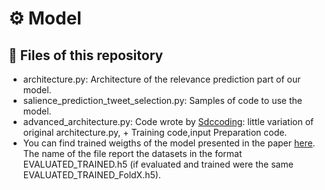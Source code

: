 # :gear: Model

## :file_folder: Files of this repository

* architecture.py: Architecture of the relevance prediction part of our model.
* salience_prediction_tweet_selection.py: Samples of code to use the model.
* advanced_architecture.py: Code wrote by [Sdccoding](https://github.com/Sdccoding): little variation of original architecture.py, + Training code,input Preparation code.
* You can find trained weigths of the model presented in the paper [here](https://drive.google.com/drive/folders/1tBgZ9IJdm_b1uHoAFQE_zdbFCCLOBZNx?usp=sharing). The name of the file report the datasets in the format EVALUATED_TRAINED.h5 (if evaluated and trained were the same EVALUATED_TRAINED_FoldX.h5).